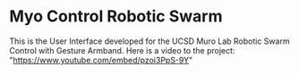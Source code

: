 # Myo Control Robotic Swarm
This is the User Interface developed for the UCSD Muro Lab Robotic Swarm Control with Gesture Armband.
Here is a video to the project: "https://www.youtube.com/embed/pzoi3PpS-9Y"
